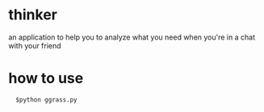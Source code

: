 # thinker
  an application to help you to analyze what you need when you're in a chat with your friend
# how to use
      $python ggrass.py
